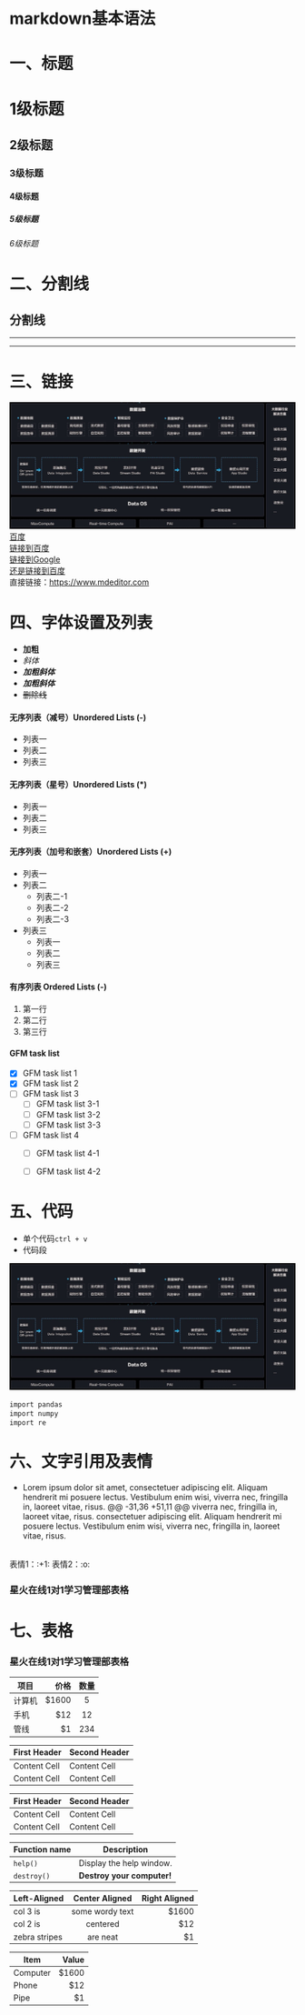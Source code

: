 # markdown基本语法

# 一、标题
# 1级标题  
## 2级标题  
### 3级标题  
#### 4级标题  
##### 5级标题   
###### 6级标题  

# 二、分割线  

分割线  
---
***
***  

# 三、链接  
![数据仓库图](数仓图/数据仓库.jpg)  
[百度](www.baidu.com)  
[链接到百度][1]  
[链接到Google][2]    
[还是链接到百度][1]   
直接链接：<https://www.mdeditor.com>  


[1]:https://www.baidu.com  
[2]:https://www.google.com   

# 四、字体设置及列表
- **加粗**  
- *斜体*  
- **_加粗斜体_**  
- ***加粗斜体***
- ~~删除线~~  

#### 无序列表（减号）Unordered Lists (-)

- 列表一
- 列表二
- 列表三

#### 无序列表（星号）Unordered Lists (*)

* 列表一
* 列表二
* 列表三

#### 无序列表（加号和嵌套）Unordered Lists (+)
+ 列表一
+ 列表二
    * 列表二-1
    + 列表二-2
    + 列表二-3
+ 列表三
    * 列表一
    * 列表二
    * 列表三

#### 有序列表 Ordered Lists (-)

1. 第一行
2. 第二行
3. 第三行

#### GFM task list

- [x] GFM task list 1
- [x] GFM task list 2
- [ ] GFM task list 3
    - [ ] GFM task list 3-1
    - [ ] GFM task list 3-2
    - [ ] GFM task list 3-3
- [ ] GFM task list 4
    - [ ] GFM task list 4-1
    - [ ] GFM task list 4-2   


# 五、代码
- 单个代码`ctrl + v`  
- 代码段  

![数据仓库图](数据仓库.jpg)
```
import pandas
import numpy 
import re 
```

# 六、文字引用及表情  
*   Lorem ipsum dolor sit amet, consectetuer adipiscing elit.
Aliquam hendrerit mi posuere lectus. Vestibulum enim wisi,
viverra nec, fringilla in, laoreet vitae, risus.
@@ -31,36 +51,11 @@ viverra nec, fringilla in, laoreet vitae, risus.
consectetuer adipiscing elit. Aliquam hendrerit mi posuere lectus.
Vestibulum enim wisi, viverra nec, fringilla in, laoreet vitae, risus.

<br/> 
表情1：:+1:  
表情2：:o:


### 星火在线1对1学习管理部表格   
# 七、表格
### 星火在线1对1学习管理部表格     


| 项目        | 价格   |  数量  |
| --------   | -----:  | :----:  |
| 计算机      | $1600   |   5     |
| 手机        |   $12   |   12   |
| 管线        |    $1    |  234  |

First Header  | Second Header
------------- | -------------
Content Cell  | Content Cell
Content Cell  | Content Cell

| First Header  | Second Header |
| ------------- | ------------- |
| Content Cell  | Content Cell  |
| Content Cell  | Content Cell  |

| Function name | Description                    |
| ------------- | ------------------------------ |
| `help()`      | Display the help window.       |
| `destroy()`   | **Destroy your computer!**     |

| Left-Aligned  | Center Aligned  | Right Aligned |
| :------------ |:---------------:| -----:|
| col 3 is      | some wordy text | $1600 |
| col 2 is      | centered        |   $12 |
| zebra stripes | are neat        |    $1 |

| Item      | Value |
| --------- | -----:|
| Computer  | $1600 |
| Phone     |   $12 |
| Pipe      |    $1 |

